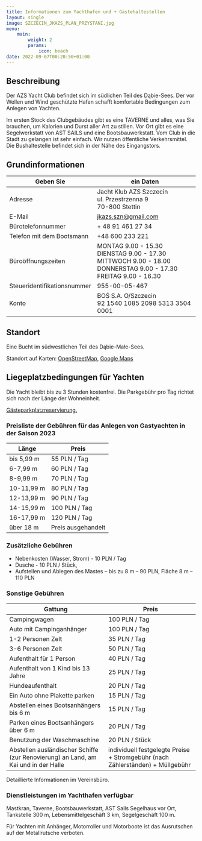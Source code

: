 ```yaml
---
title: Informationen zum Yachthafen und + Gästehaltestellen
layout: single
image: SZCZECIN_JKAZS_PLAN_PRZYSTANI.jpg
menu:
    main: 
        weight: 2
        params:
            icon: beach
date: 2022-09-07T00:20:50+01:00
---
```


## Beschreibung

Der AZS Yacht Club befindet sich im südlichen Teil des Dąbie-Sees. Der vor Wellen und Wind geschützte Hafen schafft komfortable Bedingungen zum Anlegen von Yachten.

Im ersten Stock des Clubgebäudes gibt es eine TAVERNE und alles, was Sie brauchen, um Kalorien und Durst aller Art zu stillen. Vor Ort gibt es eine Segelwerkstatt von AST SAILS und eine Bootsbauwerkstatt. Vom Club in die Stadt zu gelangen ist sehr einfach. Wir nutzen öffentliche Verkehrsmittel. Die Bushaltestelle befindet sich in der Nähe des Eingangstors.

## Grundinformationen

| Geben Sie | ein Daten |
|--- |--- |
| Adresse | Jacht Klub AZS Szczecin <br/> ul. Przestrzenna 9 <br/> 70-800 Stettin |
| E-Mail | jkazs.szn@gmail.com |
| Bürotelefonnummer | + 48 91 461 27 34 |
| Telefon mit dem Bootsmann | +48 600 233 221 |
| Büroöffnungszeiten | MONTAG 9.00 - 15.30 <br/> DIENSTAG 9.00 - 17.30 <br/> MITTWOCH 9.00 - 18.00 <br/> DONNERSTAG 9.00 - 17.30 <br/> FREITAG 9.00 - 16.30 |
| Steueridentifikationsnummer | 955-00-05-467 |
| Konto | BOŚ S.A. O/Szczecin<br/>92 1540 1085 2098 5313 3504 0001 |

## Standort

Eine Bucht im südwestlichen Teil des Dąbie-Małe-Sees.

Standort auf Karten: [OpenStreetMap](https://www.openstreetmap.org/node/2396250849), [Google Maps](http://maps.google.com/maps/ms?ie=UTF8&hl=en&t=h&msa=0&msid=107138309144250252667.00047ce94cdeb26e4583f&ll=53.396458,14.621472&spn=0.008956,0.018239&z=15&source=embe)

## Liegeplatzbedingungen für Yachten

Die Yacht bleibt bis zu 3 Stunden kostenfrei. Die Parkgebühr pro Tag richtet sich nach der Länge der Wohneinheit.

[Gästeparkplatzreservierung.](Gästeparkplatzreservierung)

### Preisliste der Gebühren für das Anlegen von Gastyachten in der Saison 2023

| Länge | Preis |
|--- |--- |
| bis 5,99 m | 55 PLN / Tag |
| 6-7,99 m | 60 PLN / Tag |
| 8-9,99 m | 70 PLN / Tag |
| 10-11,99 m | 80 PLN / Tag |
| 12-13,99 m | 90 PLN / Tag |
| 14-15,99 m | 100 PLN / Tag |
| 16-17,99 m | 120 PLN / Tag |
| über 18 m | Preis ausgehandelt |

### Zusätzliche Gebühren

  - Nebenkosten (Wasser, Strom) - 10 PLN / Tag
  - Dusche - 10 PLN / Stück,
  - Aufstellen und Ablegen des Mastes – bis zu 8 m – 90 PLN, Fläche 8 m – 110 PLN

### Sonstige Gebühren

| Gattung | Preis |
|--- |--- |
| Campingwagen | 100 PLN / Tag |
| Auto mit Campinganhänger | 100 PLN / Tag |
| 1-2 Personen Zelt | 35 PLN / Tag |
| 3-6 Personen Zelt | 50 PLN / Tag |
| Aufenthalt für 1 Person | 40 PLN / Tag |
| Aufenthalt von 1 Kind bis 13 Jahre | 25 PLN / Tag |
| Hundeaufenthalt | 20 PLN / Tag |
| Ein Auto ohne Plakette parken | 15 PLN / Tag |
| Abstellen eines Bootsanhängers bis 6 m | 15 PLN / Tag |
| Parken eines Bootsanhängers über 6 m | 20 PLN / Tag |
| Benutzung der Waschmaschine | 20 PLN / Stück |
| Abstellen ausländischer Schiffe (zur Renovierung) an Land, am Kai und in der Halle | individuell festgelegte Preise + Stromgebühr (nach Zählerständen) + Müllgebühr |

Detaillierte Informationen im Vereinsbüro.

### Dienstleistungen im Yachthafen verfügbar

Mastkran, Taverne, Bootsbauwerkstatt, AST Sails Segelhaus vor Ort, Tankstelle 300 m, Lebensmittelgeschäft 3 km, Segelgeschäft 100 m.

Für Yachten mit Anhänger, Motorroller und Motorboote ist das Ausrutschen auf der Metallrutsche verboten.
